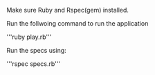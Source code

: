 Make sure Ruby and Rspec(gem) installed.

Run the follwoing command to run the application

'''ruby play.rb'''


Run the specs using:

'''rspec specs.rb'''
